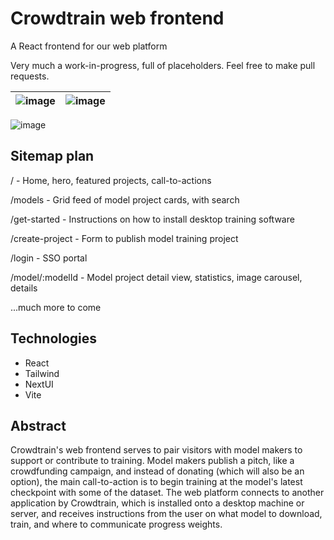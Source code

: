 # Crowdtrain web frontend
A React frontend for our web platform

Very much a work-in-progress, full of placeholders. Feel free to make pull requests.

| ![image](https://github.com/Crowdtrain-AI/web-frontend/assets/172853169/abfcf633-1bf9-49fc-82b9-9f7002d31a7a) | ![image](https://github.com/Crowdtrain-AI/web-frontend/assets/172853169/67b81e7f-04a7-4801-9166-b4a6b23c6504) |
|:---:|:---:|

![image](https://github.com/Crowdtrain-AI/web-frontend/assets/172853169/c2629270-0888-41a3-a1d0-5de23f5b7c12)

## Sitemap plan
/ - Home, hero, featured projects, call-to-actions

/models - Grid feed of model project cards, with search

/get-started - Instructions on how to install desktop training software

/create-project - Form to publish model training project

/login - SSO portal

/model/:modelId - Model project detail view, statistics, image carousel, details

...much more to come

## Technologies
- React
- Tailwind
- NextUI
- Vite

## Abstract
Crowdtrain's web frontend serves to pair visitors with model makers to support or contribute to training. Model makers publish a pitch, like a crowdfunding campaign, and instead of donating (which will also be an option), the main call-to-action is to begin training at the model's latest checkpoint with some of the dataset. The web platform connects to another application by Crowdtrain, which is installed onto a desktop machine or server, and receives instructions from the user on what model to download, train, and where to communicate progress weights.
